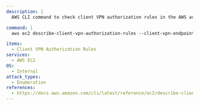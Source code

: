 ```yaml
---
description: |
  AWS CLI command to check client VPN authorization rules in the AWS account.

command: |
  aws ec2 describe-client-vpn-authorization-rules --client-vpn-endpoint-id $id

items:
  - Client VPN Authorization Rules
services:
  - AWS EC2
OS:
  - Internal
attack_types:
  - Enumeration
references:
  - https://docs.aws.amazon.com/cli/latest/reference/ec2/describe-client-vpn-authorization-rules.html
---
```

